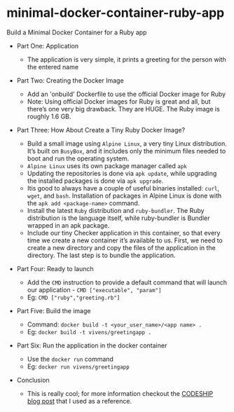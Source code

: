 # minimal-docker-container-ruby-app
Build a Minimal Docker Container for a Ruby app
* Part One: Application
   * The application is very simple, it prints a greeting for the person with the entered name
* Part Two: Creating the Docker Image
   * Add an 'onbuild' Dockerfile to use the official Docker image for Ruby
   * Note: Using official Docker images for Ruby is great and all, but there’s one very big drawback. They are HUGE. The Ruby image is roughly 1.6 GB.
   
* Part Three: How About Create a Tiny Ruby Docker Image?
    * Build a small image using `Alpine Linux`, a very tiny Linux distribution. It’s built on `BusyBox`, and it includes only the minimum files needed to boot and run the operating system.
    * `Alpine Linux` uses its own package manager called `apk`
    * Updating the repositories is done via `apk update`, while upgrading the installed packages is done via `apk upgrade`.
    * Itis good to always have a couple of useful binaries installed: `curl`, `wget`, and `bash`. Installation of packages in Alpine Linux is done with the `apk add <package-name>` command.
    * Install the latest `Ruby` distribution and `ruby-bundler`. The Ruby distribution is the language itself, while ruby-bundler is Bundler wrapped in an apk package.
    * Include our tiny Checker application in this container, so that every time we create a new container it’s available to us. First, we need to create a new directory and copy the files of the application in the directory. The last step is to bundle the application.
* Part Four: Ready to launch
    * Add the `CMD` instruction to provide a default command that will launch our application - `CMD ["executable", "param"]`
    * Eg: `CMD ["ruby","greeting.rb"]`
* Part Five: Build the image
    * Command: `docker build -t <your_user_name>/<app name> .`
    * Eg: `docker build -t vivens/greetingapp .`
* Part Six: Run the application in the docker container
    * Use the `docker run` command
    * Eg: `docker run vivens/greetingapp`
* Conclusion
    * This is really cool; for more information checkout the [CODESHIP blog post](https://blog.codeship.com/build-minimal-docker-container-ruby-apps/) that I used as a reference.

    
    
    

   

